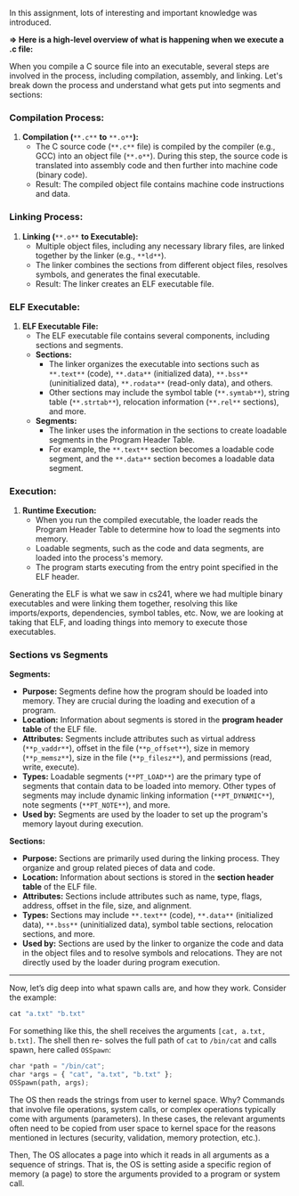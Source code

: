In this assignment, lots of interesting and important knowledge was introduced.

**⇒ Here is a high-level overview of what is happening when we execute a .c file:**

  

When you compile a C source file into an executable, several steps are involved in the process, including compilation, assembly, and linking. Let's break down the process and understand what gets put into segments and sections:

### **Compilation Process:**

1. **Compilation (**`**.c**` **to** `**.o**`**):**
    - The C source code (`**.c**` file) is compiled by the compiler (e.g., GCC) into an object file (`**.o**`). During this step, the source code is translated into assembly code and then further into machine code (binary code).
    - Result: The compiled object file contains machine code instructions and data.

### **Linking Process:**

1. **Linking (**`**.o**` **to Executable):**
    - Multiple object files, including any necessary library files, are linked together by the linker (e.g., `**ld**`).
    - The linker combines the sections from different object files, resolves symbols, and generates the final executable.
    - Result: The linker creates an ELF executable file.

### **ELF Executable:**

1. **ELF Executable File:**
    - The ELF executable file contains several components, including sections and segments.
    - **Sections:**
        - The linker organizes the executable into sections such as `**.text**` (code), `**.data**` (initialized data), `**.bss**` (uninitialized data), `**.rodata**` (read-only data), and others.
        - Other sections may include the symbol table (`**.symtab**`), string table (`**.strtab**`), relocation information (`**.rel**` sections), and more.
    - **Segments:**
        - The linker uses the information in the sections to create loadable segments in the Program Header Table.
        - For example, the `**.text**` section becomes a loadable code segment, and the `**.data**` section becomes a loadable data segment.

### **Execution:**

1. **Runtime Execution:**
    - When you run the compiled executable, the loader reads the Program Header Table to determine how to load the segments into memory.
    - Loadable segments, such as the code and data segments, are loaded into the process's memory.
    - The program starts executing from the entry point specified in the ELF header.

  

Generating the ELF is what we saw in cs241, where we had multiple binary executables and were linking them together, resolving this like imports/exports, dependencies, symbol tables, etc. Now, we are looking at taking that ELF, and loading things into memory to execute those executables.

  

### Sections vs Segments

**Segments:**

- **Purpose:** Segments define how the program should be loaded into memory. They are crucial during the loading and execution of a program.
- **Location:** Information about segments is stored in the **program header table** of the ELF file.
- **Attributes:** Segments include attributes such as virtual address (`**p_vaddr**`), offset in the file (`**p_offset**`), size in memory (`**p_memsz**`), size in the file (`**p_filesz**`), and permissions (read, write, execute).
- **Types:** Loadable segments (`**PT_LOAD**`) are the primary type of segments that contain data to be loaded into memory. Other types of segments may include dynamic linking information (`**PT_DYNAMIC**`), note segments (`**PT_NOTE**`), and more.
- **Used by:** Segments are used by the loader to set up the program's memory layout during execution.

  

**Sections:**

- **Purpose:** Sections are primarily used during the linking process. They organize and group related pieces of data and code.
- **Location:** Information about sections is stored in the **section header table** of the ELF file.
- **Attributes:** Sections include attributes such as name, type, flags, address, offset in the file, size, and alignment.
- **Types:** Sections may include `**.text**` (code), `**.data**` (initialized data), `**.bss**` (uninitialized data), symbol table sections, relocation sections, and more.
- **Used by:** Sections are used by the linker to organize the code and data in the object files and to resolve symbols and relocations. They are not directly used by the loader during program execution.

  

---

  

Now, let’s dig deep into what spawn calls are, and how they work. Consider the example:

```Python
cat "a.txt" "b.txt"
```

For something like this, the shell receives the arguments `[cat, a.txt, b.txt]`. The shell then re- solves the full path of `cat` to `/bin/cat` and calls spawn, here called `OSSpawn`:

```Python
char *path = "/bin/cat";
char *args = { "cat", "a.txt", "b.txt" };
OSSpawn(path, args);
```

The OS then reads the strings from user to kernel space. Why? Commands that involve file operations, system calls, or complex operations typically come with arguments (parameters). In these cases, the relevant arguments often need to be copied from user space to kernel space for the reasons mentioned in lectures (security, validation, memory protection, etc.).

  

Then, The OS allocates a page into which it reads in all arguments as a sequence of strings. That is, the OS is setting aside a specific region of memory (a page) to store the arguments provided to a program or system call.